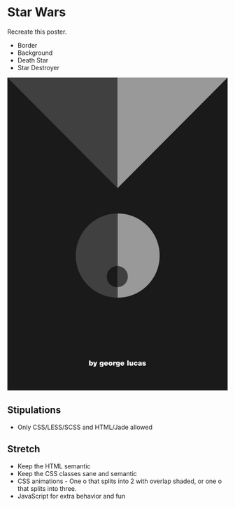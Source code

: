 # Star Wars

Recreate this poster.

* Border
* Background
* Death Star
* Star Destroyer

![Super Heroes](./minimal-sw.jpg)

## Stipulations

* Only CSS/LESS/SCSS and HTML/Jade allowed

## Stretch

* Keep the HTML semantic
* Keep the CSS classes sane and semantic
* CSS animations - One o that splits into 2 with overlap shaded, or one o that splits into three.
* JavaScript for extra behavior and fun
